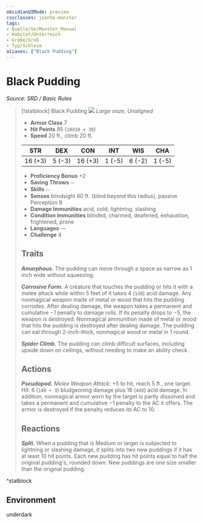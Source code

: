 ```yaml
---
obsidianUIMode: preview
cssclasses: json5e-monster
tags:
- Quelle/5e/Monster_Manual
- Habitat/Unterreich
- Größe/Groß
- Typ/Schleim
aliases: ["Black Pudding"]
---
```

# Black Pudding
*Source: SRD / Basic Rules*  

> [!statblock] Black Pudding
> ![](compendium/bestiary/ooze/token/black-pudding.png#token)
> *Large ooze, Unaligned*
> 
> - **Armor Class** 7 
> - **Hit Points** 85 (`10d10 + 30`)
> - **Speed** 20 ft., climb 20 ft.
> 
> |STR|DEX|CON|INT|WIS|CHA|
> |:---:|:---:|:---:|:---:|:---:|:---:|
> |16 (+3)| 5 (-3)|16 (+3)| 1 (-5)| 6 (-2)| 1 (-5)|
> 
> - **Proficiency Bonus** +2
> - **Saving Throws** ⏤
> - **Skills** ⏤
> - **Senses** blindsight 60 ft. (blind beyond this radius), passive Perception 8
> - **Damage Immunities** acid, cold, lightning, slashing
> - **Condition Immunities** blinded, charmed, deafened, exhaustion, frightened, prone
> - **Languages** —
> - **Challenge** 4
> 
> ## Traits
> 
> ***Amorphous.*** The pudding can move through a space as narrow as 1 inch wide without squeezing.
> 
> ***Corrosive Form.*** A creature that touches the pudding or hits it with a melee attack while within 5 feet of it takes 4 (`1d8`) acid damage. Any nonmagical weapon made of metal or wood that hits the pudding corrodes. After dealing damage, the weapon takes a permanent and cumulative −1 penalty to damage rolls. If its penalty drops to −5, the weapon is destroyed. Nonmagical ammunition made of metal or wood that hits the pudding is destroyed after dealing damage. The pudding can eat through 2-inch-thick, nonmagical wood or metal in 1 round.
> 
> ***Spider Climb.*** The pudding can climb difficult surfaces, including upside down on ceilings, without needing to make an ability check.
> 
> ## Actions
> 
> ***Pseudopod.*** *Melee Weapon Attack:* +5 to hit, reach 5 ft., one target. *Hit:* 6 (`1d6 + 3`) bludgeoning damage plus 18 (`4d8`) acid damage. In addition, nonmagical armor worn by the target is partly dissolved and takes a permanent and cumulative −1 penalty to the AC it offers. The armor is destroyed if the penalty reduces its AC to 10.
> 
> ## Reactions
> 
> ***Split.*** When a pudding that is Medium or larger is subjected to lightning or slashing damage, it splits into two new puddings if it has at least 10 hit points. Each new pudding has hit points equal to half the original pudding's, rounded down. New puddings are one size smaller than the original pudding.
^statblock

## Environment

underdark